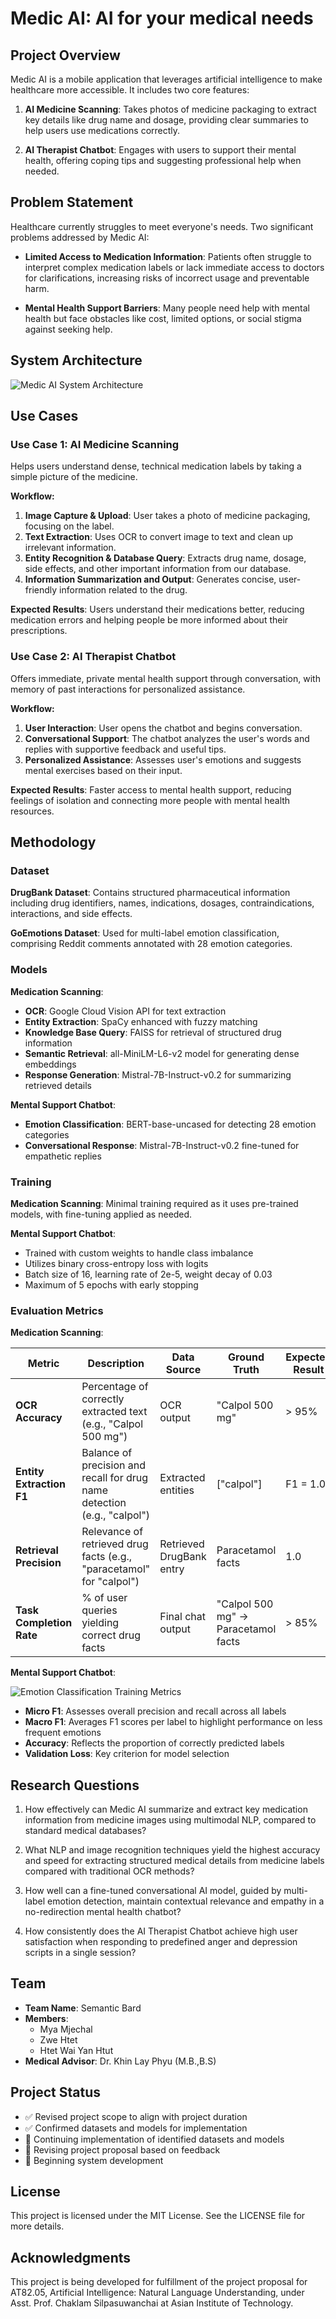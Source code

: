 # Medic AI: AI for your medical needs

## Project Overview

Medic AI is a mobile application that leverages artificial intelligence to make healthcare more accessible. It includes two core features:

1. **AI Medicine Scanning**: Takes photos of medicine packaging to extract key details like drug name and dosage, providing clear summaries to help users use medications correctly.

2. **AI Therapist Chatbot**: Engages with users to support their mental health, offering coping tips and suggesting professional help when needed.

## Problem Statement

Healthcare currently struggles to meet everyone's needs. Two significant problems addressed by Medic AI:

- **Limited Access to Medication Information**: Patients often struggle to interpret complex medication labels or lack immediate access to doctors for clarifications, increasing risks of incorrect usage and preventable harm.

- **Mental Health Support Barriers**: Many people need help with mental health but face obstacles like cost, limited options, or social stigma against seeking help.

## System Architecture

![Medic AI System Architecture](./images/methodology_diagram.png)

## Use Cases

### Use Case 1: AI Medicine Scanning

Helps users understand dense, technical medication labels by taking a simple picture of the medicine.

**Workflow:**
1. **Image Capture & Upload**: User takes a photo of medicine packaging, focusing on the label.
2. **Text Extraction**: Uses OCR to convert image to text and clean up irrelevant information.
3. **Entity Recognition & Database Query**: Extracts drug name, dosage, side effects, and other important information from our database.
4. **Information Summarization and Output**: Generates concise, user-friendly information related to the drug.

**Expected Results**: Users understand their medications better, reducing medication errors and helping people be more informed about their prescriptions.

### Use Case 2: AI Therapist Chatbot

Offers immediate, private mental health support through conversation, with memory of past interactions for personalized assistance.

**Workflow:**
1. **User Interaction**: User opens the chatbot and begins conversation.
2. **Conversational Support**: The chatbot analyzes the user's words and replies with supportive feedback and useful tips.
3. **Personalized Assistance**: Assesses user's emotions and suggests mental exercises based on their input.

**Expected Results**: Faster access to mental health support, reducing feelings of isolation and connecting more people with mental health resources.

## Methodology

### Dataset

**DrugBank Dataset**: Contains structured pharmaceutical information including drug identifiers, names, indications, dosages, contraindications, interactions, and side effects.

**GoEmotions Dataset**: Used for multi-label emotion classification, comprising Reddit comments annotated with 28 emotion categories.

### Models

**Medication Scanning**:
- **OCR**: Google Cloud Vision API for text extraction
- **Entity Extraction**: SpaCy enhanced with fuzzy matching
- **Knowledge Base Query**: FAISS for retrieval of structured drug information
- **Semantic Retrieval**: all-MiniLM-L6-v2 model for generating dense embeddings
- **Response Generation**: Mistral-7B-Instruct-v0.2 for summarizing retrieved details

**Mental Support Chatbot**:
- **Emotion Classification**: BERT-base-uncased for detecting 28 emotion categories
- **Conversational Response**: Mistral-7B-Instruct-v0.2 fine-tuned for empathetic replies

### Training

**Medication Scanning**: Minimal training required as it uses pre-trained models, with fine-tuning applied as needed.

**Mental Support Chatbot**: 
- Trained with custom weights to handle class imbalance
- Utilizes binary cross-entropy loss with logits
- Batch size of 16, learning rate of 2e-5, weight decay of 0.03
- Maximum of 5 epochs with early stopping

### Evaluation Metrics

**Medication Scanning**:

| **Metric** | **Description** | **Data Source** | **Ground Truth** | **Expected Result** | **Actual Result** |
|------------|----------------|----------------|-----------------|-------------------|-----------------|
| **OCR Accuracy** | Percentage of correctly extracted text (e.g., "Calpol 500 mg") | OCR output | "Calpol 500 mg" | > 95% | TBD |
| **Entity Extraction F1** | Balance of precision and recall for drug name detection (e.g., "calpol") | Extracted entities | ["calpol"] | F1 = 1.0 | TBD |
| **Retrieval Precision** | Relevance of retrieved drug facts (e.g., "paracetamol" for "calpol") | Retrieved DrugBank entry | Paracetamol facts | 1.0 | TBD |
| **Task Completion Rate** | % of user queries yielding correct drug facts | Final chat output | "Calpol 500 mg" → Paracetamol facts | > 85% | TBD |

**Mental Support Chatbot**:

![Emotion Classification Training Metrics](./images/t2e_v4_eval_plots.png)

- **Micro F1**: Assesses overall precision and recall across all labels
- **Macro F1**: Averages F1 scores per label to highlight performance on less frequent emotions
- **Accuracy**: Reflects the proportion of correctly predicted labels
- **Validation Loss**: Key criterion for model selection

## Research Questions

1. How effectively can Medic AI summarize and extract key medication information from medicine images using multimodal NLP, compared to standard medical databases?

2. What NLP and image recognition techniques yield the highest accuracy and speed for extracting structured medical details from medicine labels compared with traditional OCR methods?

3. How well can a fine-tuned conversational AI model, guided by multi-label emotion detection, maintain contextual relevance and empathy in a no-redirection mental health chatbot?

4. How consistently does the AI Therapist Chatbot achieve high user satisfaction when responding to predefined anger and depression scripts in a single session?

## Team

- **Team Name**: Semantic Bard
- **Members**:
  - Mya Mjechal
  - Zwe Htet
  - Htet Wai Yan Htut
- **Medical Advisor**: Dr. Khin Lay Phyu (M.B.,B.S)

## Project Status

- ✅ Revised project scope to align with project duration
- ✅ Confirmed datasets and models for implementation
- 🔄 Continuing implementation of identified datasets and models
- 🔄 Revising project proposal based on feedback
- 🔄 Beginning system development

## License

This project is licensed under the MIT License. See the LICENSE file for more details.

## Acknowledgments

This project is being developed for fulfillment of the project proposal for AT82.05, Artificial Intelligence: Natural Language Understanding, under Asst. Prof. Chaklam Silpasuwanchai at Asian Institute of Technology.
